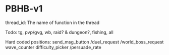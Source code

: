 # PBHB-v1

thread_id: The name of function in the thread

Todo: tg, pvp/gvg, wb, raid? & dungeon?, fishing, all

Hard coded positions:
send_msg_button
/duel_request
/world_boss_request
wave_counter
difficulty_picker
/persuade_rate
